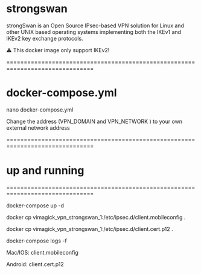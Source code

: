 # strongswan


strongSwan is an Open Source IPsec-based VPN solution for Linux and other UNIX based operating systems implementing both the IKEv1 and IKEv2 key exchange protocols.

:warning: This docker image only support IKEv2!

===============================================================================

# docker-compose.yml

nano docker-compose.yml

Change the address (VPN_DOMAIN  and VPN_NETWORK ) to your own external network address       
    
===============================================================================





# up and running

===============================================================================

docker-compose up -d

docker cp vimagick_vpn_strongswan_1:/etc/ipsec.d/client.mobileconfig .

docker cp vimagick_vpn_strongswan_1:/etc/ipsec.d/client.cert.p12 .

docker-compose logs -f

Mac/IOS: client.mobileconfig

Android: client.cert.p12


 
